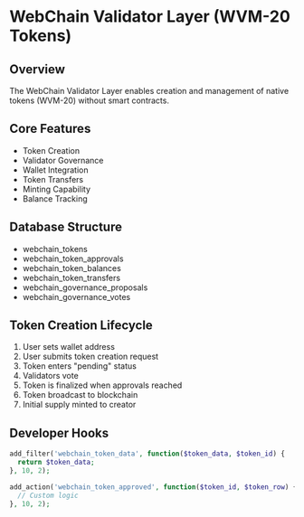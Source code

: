 # WebChain Validator Layer (WVM-20 Tokens)

## Overview
The WebChain Validator Layer enables creation and management of native tokens (WVM-20) without smart contracts.

## Core Features
- Token Creation
- Validator Governance
- Wallet Integration
- Token Transfers
- Minting Capability
- Balance Tracking

## Database Structure
- webchain_tokens
- webchain_token_approvals
- webchain_token_balances
- webchain_token_transfers
- webchain_governance_proposals
- webchain_governance_votes

## Token Creation Lifecycle
1. User sets wallet address
2. User submits token creation request
3. Token enters "pending" status
4. Validators vote
5. Token is finalized when approvals reached
6. Token broadcast to blockchain
7. Initial supply minted to creator

## Developer Hooks
```php
add_filter('webchain_token_data', function($token_data, $token_id) {
  return $token_data;
}, 10, 2);

add_action('webchain_token_approved', function($token_id, $token_row) {
  // Custom logic
}, 10, 2);
